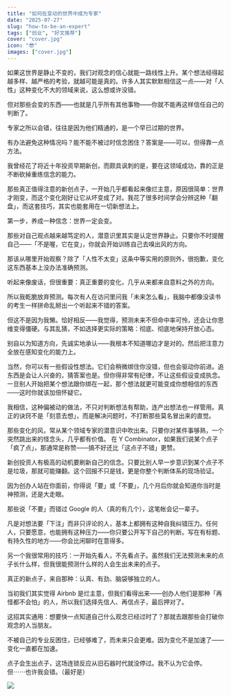 ```yaml
---
title: "如何在变动的世界中成为专家"
date: "2025-07-27"
slug: "how-to-be-an-expert"
tags: ["创业", "好文推荐"]
cover: "cover.jpg"
icon: "😎"
images: ["cover.jpg"]
---
```

如果这世界是静止不变的，我们对观念的信心就能一路线性上升。某个想法经得起越多样、越严格的考验，就越可能是真的。许多人其实默默相信这一点——对「人性」这种变化不大的领域来说，这么想或许没错。



但对那些会变的东西——也就是几乎所有其他事物——你就不能再这样信任自己的判断了。



专家之所以会错，往往是因为他们精通的，是一个早已过期的世界。



有办法避免这种情况吗？能不能不被过时信念困住？答案是——可以，但得靠一点方法。



我曾经花了将近十年投资早期新创，而颇具讽刺的是，要在这领域成功，靠的正是不断砍掉重练信念的能力。



那些真正值得注意的新创点子，一开始几乎都看起来像烂主意，原因很简单：世界才刚变，而这个变化刚好让它从坏变成了对。我花了很多时间学会分辨这种「翻盘」，而这套技巧，其实也能套用在一切新想法上。



第一步，养成一种信念：世界一定会变。



那些对自己观点越来越笃定的人，潜意识里其实是认定世界静止。只要你不时提醒自己——「不是喔，它在变」，你就会开始训练自己去嗅出风的方向。



那该从哪里开始观察？除了「人性不太变」这条中等实用的原则外，很抱歉，变化这东西基本上没办法准确预测。



听起来像废话，但很重要：真正重要的变化，几乎从来都来自意料之外的方向。



所以我乾脆放弃预测。每次有人在访问里问我「未来怎么看」，我脑中都像没读书的考生一样拼命乱掰出一个听起来不错的答案。



但这不是因为我懒。恰好相反——我觉得，预测未来不但命中率可怜，还会让你思维变得僵硬。与其乱猜，不如选择更实际的策略：彻底、彻底地保持开放心态。



别自以为知道方向，先诚实地承认——我根本不知道哪边才是对的。然后把注意力全放在感知变化的能力上。



当然，你可以有一些假设性想法。它们会稍微绑住你没错，但也会驱动你前进。追东西是会让人兴奋的，猜答案也是。但你得非常有纪律，不让这些假设变成执念。
一旦别人开始把某个想法跟你绑在一起，那个想法就更可能变成你想相信的东西——这时你就该加倍怀疑它。



我相信，这种偏被动的做法，不只对判断想法有帮助，连产出想法也一样管用。真正的诀窍不是「刻意去想」，而是解决问题时，不打断那些莫名冒出来的直觉。



那些变化的风，常从某个领域专家的潜意识中吹出来。只要你对某件事够熟，一个突然跳出来的怪念头，几乎都有价值。
在 Y Combinator，如果我们说某个点子「疯了点」，那通常是称赞——搞不好还比「这点子不错」更赞。



新创投资人有极高的动机要刷新自己的信念。只要比别人早一步意识到某个点子不是垃圾，那就可能赚翻。这个回报不只是钱，更是你整个判断体系的现场验证。



因为创办人站在你面前，你得说「要」或「不要」，几个月后你就会知道你当时是神预测，还是大走眼。



那些说「不要」而错过 Google 的人（真的有几个），这笔帐会记一辈子。



凡是对想法要「下注」而非只评论的人，基本上都拥有这种自我纠错压力。任何人，只要愿意，也能拥有这种压力——你只要公开写下自己的判断。写在有标题、有持久性的地方——你会比闲聊时在意得多。



另一个我很常用的技巧：一开始先看人，不先看点子。虽然我们无法预测未来的点子长什么样，但我很能预测什么样的人会生出未来的点子。



真正的新点子，来自那种：认真、有劲、脑袋够独立的人。



当初我们其实觉得 Airbnb 是烂主意，但我们看得出来——创办人他们是那种「再怪都不会怕」的人，所以我们选择先信人、再信点子，最后押对了。



这招其实通用：想要快一点知道自己什么观念已经过时了？那就去跟那些会打破你观念的人当朋友。



不被自己的专业反困住，已经够难了，而未来只会更难。因为变化不是加速了——变化一直都在加速。



点子会生出点子，这场连锁反应从旧石器时代就没停过。我不认为它会停。
但⋯⋯也许我会错。（最好是）




![](https://prod-files-secure.s3.us-west-2.amazonaws.com/112d0858-5090-4d34-a606-b75eb8d65fd2/46476355-9cf3-4e99-9b7a-3531bc426380/1000202064.png?X-Amz-Algorithm=AWS4-HMAC-SHA256&X-Amz-Content-Sha256=UNSIGNED-PAYLOAD&X-Amz-Credential=ASIAZI2LB466WQQ6HDFX%2F20250826%2Fus-west-2%2Fs3%2Faws4_request&X-Amz-Date=20250826T203310Z&X-Amz-Expires=3600&X-Amz-Security-Token=IQoJb3JpZ2luX2VjECMaCXVzLXdlc3QtMiJHMEUCIH4IYoTSsMbFLlyz23tB61WmR91pCuvMZE135h4uAOTKAiEA8lVy5JAQSbAJgtfx7q1afQn3HdkKMZ8w8GQ7%2BZXtuCQq%2FwMIfBAAGgw2Mzc0MjMxODM4MDUiDI4RzEs%2F3ZZerXBlVCrcAzD7ai5CX4wn3w7j1f1pIDkMiAAlWFDERPmHVOT8Fx4I9ZbZaEeEht9wxlFGI%2BOKA0ooqWaVzdfTeECwwqsBSbwy8WNbOddB7gkE%2FuSROypgXa%2BvBguSVuHj3ix8iJpP0G7xsyiJ4LsJqS4zzUDji9NpmA9HP3m83iwrj6Yh4KabAWbL3crJfzS52WLaV1XkiUq1CYlDg6VeysT71GwFZwpOIDKIIuEJ0VA4PUK%2FgLKlWFSHoVqNN54SDCs8rqzy8T%2B74l7jsAlo9wpfU84LL33qFNTwwM3ZwiTgTww58xistkrttwvDYd4JjG7xLeBxqENu80D21SN1jc0GKbcDKHzvYGgRt3e7%2Bu7EdKq3P1nMV0k7MuoxAd%2BZHk5e%2B%2FTjRp5soWWtu1kdM8Ly93SL9OtV8qLJKBJrnncNH0WZFtcwQ32ie25%2FbVw5T8CkSgbU7c1pGCO3hXoPogZJNC12aGQILxoMXffebPTqJkOcie2Z34x7xcVerFkqrgLZf7l7O91ELqDVPlS7eywW246iLQum%2BKBkHS5K5asiOZx%2BXsOto6%2FRo4dzkuECRJWsh19Nop29dYKVM31kz4dPax%2F6MWIF8nzrFi%2Fvt3ZZBZgEu3F3WvjgPEHAW5vM1AFrMM6QuMUGOqUBVrVWY5vrD1s5bYAOZi6VhcFd9EhSe0Go%2BGjq9H17G98T%2BXMlBiXWlEJSVy5UuJtnBd3TXlk0YIlFPHwpXF228Cz8O4qFJ7jqbVoxk%2FxO9EPvYYKuW0jX5Jb%2FaIJ5oPlVIpR4kGVlvi4ymzI%2BrlOU4CYkxWDZzXrtkUNL%2B9ZLeyC8op2Ogrsc4g%2BJbbjT6mE4IoaPFESqgrOR51cF%2FiQqwVE6o0Td&X-Amz-Signature=8c56d1469ec1ab3dd67a3daab47a122aad97cf5474274d25b6f313f25fd2159f&X-Amz-SignedHeaders=host&x-amz-checksum-mode=ENABLED&x-id=GetObject)

